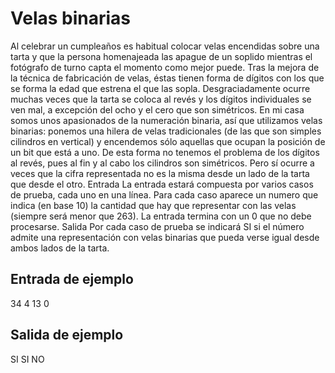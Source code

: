# Velas binarias

Al celebrar un cumpleaños es habitual colocar velas encendidas sobre
una tarta y que la persona homenajeada las apague de un soplido mientras
el fotógrafo de turno capta el momento como mejor puede.
Tras la mejora de la técnica de fabricación de velas, éstas tienen forma
de dígitos con los que se forma la edad que estrena el que las sopla. Desgraciadamente ocurre muchas veces que la tarta se coloca al revés y los
dígitos individuales se ven mal, a excepción del ocho y el cero que son
simétricos.
En mi casa somos unos apasionados de la numeración binaria, así que
utilizamos velas binarias: ponemos una hilera de velas tradicionales (de las que son simples cilindros en vertical) y encendemos sólo aquellas que ocupan la posición de un bit que está a uno. De
esta forma no tenemos el problema de los dígitos al revés, pues al fin y al cabo los cilindros son
simétricos. Pero sí ocurre a veces que la cifra representada no es la misma desde un lado de la tarta
que desde el otro.
Entrada
La entrada estará compuesta por varios casos de prueba, cada uno en una línea. Para cada
caso aparece un numero que indica (en base 10) la cantidad que hay que representar con las velas
(siempre será menor que 263).
La entrada termina con un 0 que no debe procesarse.
Salida
Por cada caso de prueba se indicará SI si el número admite una representación con velas binarias
que pueda verse igual desde ambos lados de la tarta.

## Entrada de ejemplo

34
4
13
0

## Salida de ejemplo

SI
SI
NO
